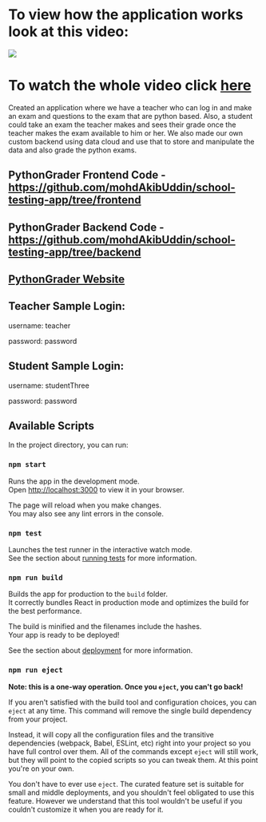 # To view how the application works look at this video:

![](IS322FinalVideo.gif)

# To watch the whole video click [here](https://i.imgur.com/0cNNyl1.mp4)

Created an application where we have a teacher who can log in and make an exam and questions to the exam that are python based. Also, a student could take an exam the teacher makes and sees their grade once the teacher makes the exam available to him or her. We also made our own custom backend using data cloud and use that to store and manipulate the data and also grade the python exams.

## PythonGrader Frontend Code - https://github.com/mohdAkibUddin/school-testing-app/tree/frontend
## PythonGrader Backend Code - https://github.com/mohdAkibUddin/school-testing-app/tree/backend
## [PythonGrader Website](https://cs490-python-tester.web.app/)

## Teacher Sample Login: 

username: teacher

password: password

## Student Sample Login: 

username: studentThree

password: password


## Available Scripts

In the project directory, you can run:

### `npm start`

Runs the app in the development mode.\
Open [http://localhost:3000](http://localhost:3000) to view it in your browser.

The page will reload when you make changes.\
You may also see any lint errors in the console.

### `npm test`

Launches the test runner in the interactive watch mode.\
See the section about [running tests](https://facebook.github.io/create-react-app/docs/running-tests) for more information.

### `npm run build`

Builds the app for production to the `build` folder.\
It correctly bundles React in production mode and optimizes the build for the best performance.

The build is minified and the filenames include the hashes.\
Your app is ready to be deployed!

See the section about [deployment](https://facebook.github.io/create-react-app/docs/deployment) for more information.

### `npm run eject`

**Note: this is a one-way operation. Once you `eject`, you can't go back!**

If you aren't satisfied with the build tool and configuration choices, you can `eject` at any time. This command will remove the single build dependency from your project.

Instead, it will copy all the configuration files and the transitive dependencies (webpack, Babel, ESLint, etc) right into your project so you have full control over them. All of the commands except `eject` will still work, but they will point to the copied scripts so you can tweak them. At this point you're on your own.

You don't have to ever use `eject`. The curated feature set is suitable for small and middle deployments, and you shouldn't feel obligated to use this feature. However we understand that this tool wouldn't be useful if you couldn't customize it when you are ready for it.

